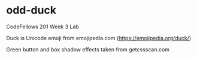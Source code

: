 # odd-duck
CodeFellows 201 Week 3 Lab

Duck is Unicode emoji from emojipedia.com (<https://emojipedia.org/duck/>)

Green button and box shadow effects taken from getcssscan.com